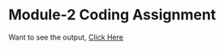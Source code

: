 # Module-2 Coding Assignment

Want to see the output, [Click Here](https://github.com/HeerdasSingh/HTML-CSS-and-Javascript-for-Web-Developers/blob/master/Module-2%20Coding%20Assignment/index.html)
